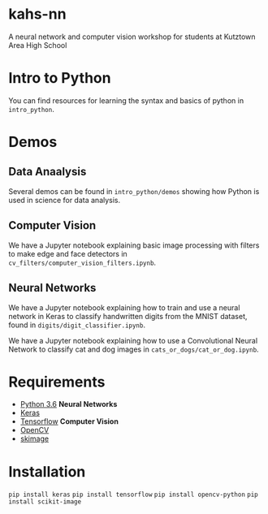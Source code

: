 # kahs-nn
A neural network and computer vision workshop for students at Kutztown Area High School

# Intro to Python

You can find resources for learning the syntax and basics of python in `intro_python`.

# Demos

## Data Anaalysis
Several demos can be found in `intro_python/demos` showing how Python is used in science for data analysis.

## Computer Vision
We have a Jupyter notebook explaining basic image processing with filters to make edge and face detectors in `cv_filters/computer_vision_filters.ipynb`.

## Neural Networks
We have a Jupyter notebook explaining how to train and use a neural network in Keras to classify handwritten digits from the MNIST dataset, found in `digits/digit_classifier.ipynb`.

We have a Jupyter notebook explaining how to use a Convolutional Neural Network to classify cat and dog images in `cats_or_dogs/cat_or_dog.ipynb`.

# Requirements
- [Python 3.6](https://www.python.org/downloads/)
**Neural Networks**
- [Keras](https://keras.io/)
- [Tensorflow](https://www.tensorflow.org/)
**Computer Vision**
- [OpenCV](https://opencv.org/)
- [skimage](http://scikit-image.org/docs/dev/api/skimage.html)

# Installation

`pip install keras`
`pip install tensorflow`
`pip install opencv-python`
`pip install scikit-image`


